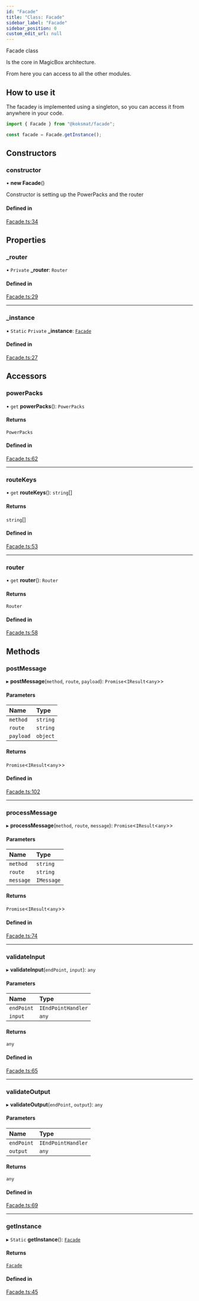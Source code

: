 ```yaml
---
id: "Facade"
title: "Class: Facade"
sidebar_label: "Facade"
sidebar_position: 0
custom_edit_url: null
---
```


Facade class

Is the core in MagicBox architecture.

From here you can access to all the other modules. 

## How to use it
The facadey is implemented using a singleton, so you can access it from anywhere in your code.
```typescript
import { Facade } from "@koksmat/facade";

const facade = Facade.getInstance();

```

## Constructors

### constructor

• **new Facade**()

Constructor is setting up the PowerPacks and the router

#### Defined in

[Facade.ts:34](https://github.com/koksmat-com/magicbox/blob/bfa3b68/businesslogic/facade/src/Facade.ts#L34)

## Properties

### \_router

• `Private` **\_router**: `Router`

#### Defined in

[Facade.ts:29](https://github.com/koksmat-com/magicbox/blob/bfa3b68/businesslogic/facade/src/Facade.ts#L29)

___

### \_instance

▪ `Static` `Private` **\_instance**: [`Facade`](Facade.md)

#### Defined in

[Facade.ts:27](https://github.com/koksmat-com/magicbox/blob/bfa3b68/businesslogic/facade/src/Facade.ts#L27)

## Accessors

### powerPacks

• `get` **powerPacks**(): `PowerPacks`

#### Returns

`PowerPacks`

#### Defined in

[Facade.ts:62](https://github.com/koksmat-com/magicbox/blob/bfa3b68/businesslogic/facade/src/Facade.ts#L62)

___

### routeKeys

• `get` **routeKeys**(): `string`[]

#### Returns

`string`[]

#### Defined in

[Facade.ts:53](https://github.com/koksmat-com/magicbox/blob/bfa3b68/businesslogic/facade/src/Facade.ts#L53)

___

### router

• `get` **router**(): `Router`

#### Returns

`Router`

#### Defined in

[Facade.ts:58](https://github.com/koksmat-com/magicbox/blob/bfa3b68/businesslogic/facade/src/Facade.ts#L58)

## Methods

### postMessage

▸ **postMessage**(`method`, `route`, `payload`): `Promise`<`IResult`<`any`\>\>

#### Parameters

| Name | Type |
| :------ | :------ |
| `method` | `string` |
| `route` | `string` |
| `payload` | `object` |

#### Returns

`Promise`<`IResult`<`any`\>\>

#### Defined in

[Facade.ts:102](https://github.com/koksmat-com/magicbox/blob/bfa3b68/businesslogic/facade/src/Facade.ts#L102)

___

### processMessage

▸ **processMessage**(`method`, `route`, `message`): `Promise`<`IResult`<`any`\>\>

#### Parameters

| Name | Type |
| :------ | :------ |
| `method` | `string` |
| `route` | `string` |
| `message` | `IMessage` |

#### Returns

`Promise`<`IResult`<`any`\>\>

#### Defined in

[Facade.ts:74](https://github.com/koksmat-com/magicbox/blob/bfa3b68/businesslogic/facade/src/Facade.ts#L74)

___

### validateInput

▸ **validateInput**(`endPoint`, `input`): `any`

#### Parameters

| Name | Type |
| :------ | :------ |
| `endPoint` | `IEndPointHandler` |
| `input` | `any` |

#### Returns

`any`

#### Defined in

[Facade.ts:65](https://github.com/koksmat-com/magicbox/blob/bfa3b68/businesslogic/facade/src/Facade.ts#L65)

___

### validateOutput

▸ **validateOutput**(`endPoint`, `output`): `any`

#### Parameters

| Name | Type |
| :------ | :------ |
| `endPoint` | `IEndPointHandler` |
| `output` | `any` |

#### Returns

`any`

#### Defined in

[Facade.ts:69](https://github.com/koksmat-com/magicbox/blob/bfa3b68/businesslogic/facade/src/Facade.ts#L69)

___

### getInstance

▸ `Static` **getInstance**(): [`Facade`](Facade.md)

#### Returns

[`Facade`](Facade.md)

#### Defined in

[Facade.ts:45](https://github.com/koksmat-com/magicbox/blob/bfa3b68/businesslogic/facade/src/Facade.ts#L45)
